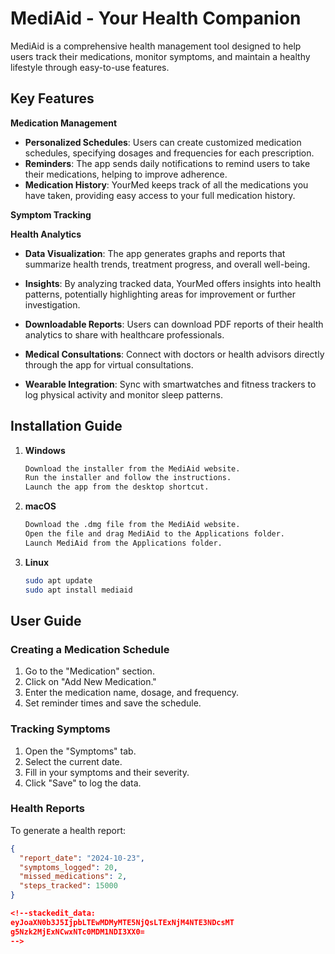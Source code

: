 
# MediAid - Your Health Companion

MediAid is a comprehensive health management tool designed to help users track their medications, monitor symptoms, and maintain a healthy lifestyle through easy-to-use features.

## Key Features

  
  **Medication Management**
- **Personalized Schedules**: Users can create customized medication schedules, specifying dosages and frequencies for each prescription. 
- **Reminders**: The app sends daily notifications to remind users to take their medications, helping to improve adherence. 
- **Medication History**: YourMed keeps track of all the medications you have taken, providing easy access to your full medication history.

 **Symptom Tracking**


 **Health Analytics**
 -  **Data Visualization**: The app generates graphs and reports that summarize health trends, treatment progress, and overall well-being. 
-  **Insights**: By analyzing tracked data, YourMed offers insights into health patterns, potentially highlighting areas for improvement or further investigation. 
- **Downloadable Reports**: Users can download PDF reports of their health analytics to share with healthcare professionals.

- **Medical Consultations**: Connect with doctors or health advisors directly through the app for virtual consultations.
- **Wearable Integration**: Sync with smartwatches and fitness trackers to log physical activity and monitor sleep patterns.

## Installation Guide

1. **Windows**
    ```bash
    Download the installer from the MediAid website.
    Run the installer and follow the instructions.
    Launch the app from the desktop shortcut.
    ```

2. **macOS**
    ```bash
    Download the .dmg file from the MediAid website.
    Open the file and drag MediAid to the Applications folder.
    Launch MediAid from the Applications folder.
    ```

3. **Linux**
    ```bash
    sudo apt update
    sudo apt install mediaid
    ```

## User Guide

### Creating a Medication Schedule
1. Go to the "Medication" section.
2. Click on "Add New Medication."
3. Enter the medication name, dosage, and frequency.
4. Set reminder times and save the schedule.

### Tracking Symptoms
1. Open the "Symptoms" tab.
2. Select the current date.
3. Fill in your symptoms and their severity.
4. Click "Save" to log the data.

### Health Reports
To generate a health report:
```json
{
  "report_date": "2024-10-23",
  "symptoms_logged": 20,
  "missed_medications": 2,
  "steps_tracked": 15000
}

<!--stackedit_data:
eyJoaXN0b3J5IjpbLTEwMDMyMTE5NjQsLTExNjM4NTE3NDcsMT
g5Nzk2MjExNCwxNTc0MDM1NDI3XX0=
-->